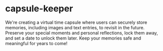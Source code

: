 # capsule-keeper
We're creating a virtual time capsule where users can securely store memories, including images and text entries, to revisit in the future. Preserve your special moments and personal reflections, lock them away, and set a date to unlock them later. Keep your memories safe and meaningful for years to come!
